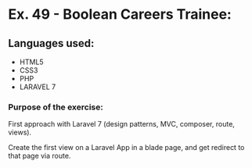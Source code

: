 # Ex. 49 - Boolean Careers Trainee:

## Languages used:

- HTML5
- CSS3
- PHP
- LARAVEL 7

### Purpose of the exercise:

First approach with Laravel 7 (design patterns, MVC, composer, route, views).

Create the first view on a Laravel App in a blade page, and get redirect to that page via route.
